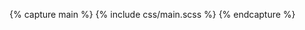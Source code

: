<script>
var hamburgerMenu=openMenu("hamburger-menu");
function openMenu(id){
  var element = document.getElementById(id);
  return function(){
    with(element.style){
      left = (left === "0px") ? "-284px" : "0px";
    };
  };
};
</script>

<script>
{% include js/elevator.min.js %}
</script>
<script>
window.onload = function(){
  var elevator = new Elevator({
  element: document.querySelector('#back-to-top'), duration: 1000
  });
};
</script>

{% capture main %}
{% include css/main.scss %}
{% endcapture %}
<style>
{{ main | scssify }}
</style>
